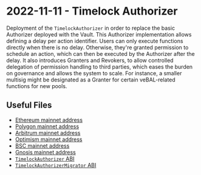 # 2022-11-11 - Timelock Authorizer

Deployment of the `TimelockAuthorizer` in order to replace the basic Authorizer deployed with the Vault.
This Authorizer implementation allows defining a delay per action identifier. Users can only execute functions directly when there is no delay. Otherwise, they're granted permission to schedule an action, which can then be executed by the Authorizer after the delay. It also introduces Granters and Revokers, to allow controlled delegation of permission handling to third parties, which eases the burden on governance and allows the system to scale. For instance, a smaller multisig might be designated as a Granter for certain veBAL-related functions for new pools.

## Useful Files

- [Ethereum mainnet address](./output/mainnet.json)
- [Polygon mainnet address](./output/polygon.json)
- [Arbitrum mainnet address](./output/arbitrum.json)
- [Optimism mainnet address](./output/optimism.json)
- [BSC mainnet address](./output/bsc.json)
- [Gnosis mainnet address](./output/gnosis.json)
- [`TimelockAuthorizer` ABI](./abi/TimelockAuthorizer.json)
- [`TimelockAuthorizerMigrator` ABI](./abi/TimelockAuthorizerMigrator.json)